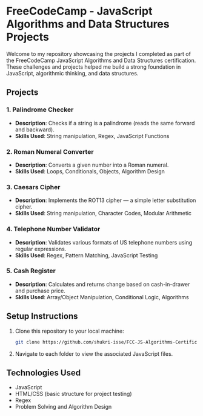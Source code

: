 # FreeCodeCamp - JavaScript Algorithms and Data Structures Projects

Welcome to my repository showcasing the projects I completed as part of the FreeCodeCamp JavaScript Algorithms and Data Structures certification. These challenges and projects helped me build a strong foundation in JavaScript, algorithmic thinking, and data structures.

## Projects

### 1. **Palindrome Checker**
   - **Description**: Checks if a string is a palindrome (reads the same forward and backward).
   - **Skills Used**: String manipulation, Regex, JavaScript Functions

### 2. **Roman Numeral Converter**
   - **Description**: Converts a given number into a Roman numeral.
   - **Skills Used**: Loops, Conditionals, Objects, Algorithm Design

### 3. **Caesars Cipher**
   - **Description**: Implements the ROT13 cipher — a simple letter substitution cipher.
   - **Skills Used**: String manipulation, Character Codes, Modular Arithmetic

### 4. **Telephone Number Validator**
   - **Description**: Validates various formats of US telephone numbers using regular expressions.
   - **Skills Used**: Regex, Pattern Matching, JavaScript Testing

### 5. **Cash Register**
   - **Description**: Calculates and returns change based on cash-in-drawer and purchase price.
   - **Skills Used**: Array/Object Manipulation, Conditional Logic, Algorithms

## Setup Instructions

1. Clone this repository to your local machine:
   ```bash
   git clone https://github.com/shukri-isse/FCC-JS-Algorithms-Certification.git
2. Navigate to each folder to view the associated JavaScript files.

## Technologies Used
- JavaScript
- HTML/CSS (basic structure for project testing)
- Regex
- Problem Solving and Algorithm Design
